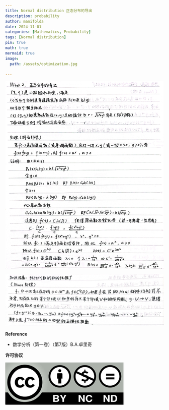 ```yaml
---
title: Normal distribution 正态分布的导出
description: probability
author: manifolda
date: 2024-11-01 
categories: [Mathematics, Probability]
tags: [Normal distribution]
pin: true
math: true
mermaid: true
image:
  path: /assets/optimization.jpg

---
```


![alt text](../assets/week2_1.jpg)

![alt text](../assets/week2_2.jpg)


**Reference**
* 数学分析（第一卷）（第7版）B.A.卓里奇

**许可协议**


![alt text](../assets/ccbyncnd.png)


